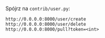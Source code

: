 Spójrz na `contrib/user.py`:

```
http://0.0.0.0:8000/user/create
http://0.0.0.0:8000/user/delete
http://0.0.0.0:8000/pull?token=<int>
```
